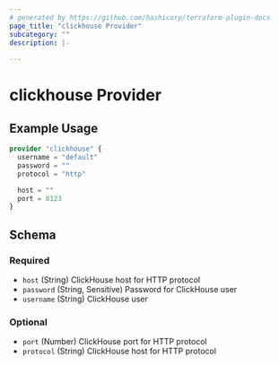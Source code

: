 ```yaml
---
# generated by https://github.com/hashicorp/terraform-plugin-docs
page_title: "clickhouse Provider"
subcategory: ""
description: |-
  
---
```


# clickhouse Provider



## Example Usage

```terraform
provider "clickhouse" {
  username = "default"
  password = ""
  protocol = "http"

  host = ""
  port = 8123
}
```

<!-- schema generated by tfplugindocs -->
## Schema

### Required

- `host` (String) ClickHouse host for HTTP protocol
- `password` (String, Sensitive) Password for ClickHouse user
- `username` (String) ClickHouse user

### Optional

- `port` (Number) ClickHouse port for HTTP protocol
- `protocol` (String) ClickHouse host for HTTP protocol
